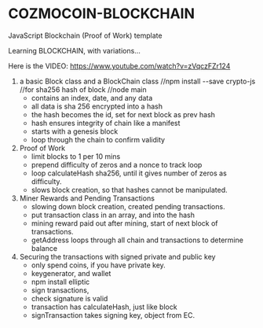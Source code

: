 # COZMOCOIN-BLOCKCHAIN
JavaScript Blockchain (Proof of Work) template

Learning BLOCKCHAIN, with variations...

Here is the VIDEO: https://www.youtube.com/watch?v=zVqczFZr124

1. a basic Block class and a BlockChain class
   //npm install --save crypto-js    //for sha256 hash of block
   //node main
   - contains an index, date, and any data
   - all data is sha 256 encrypted into a hash
   - the hash becomes the id, set for next block as prev hash
   - hash ensures integrity of chain like a manifest
   - starts with a genesis block
   - loop through the chain to confirm validity
2. Proof of Work
   - limit blocks to 1 per 10 mins
   - prepend difficulty of zeros and a nonce to track loop
   - loop calculateHash sha256, until it gives number of zeros as difficulty.
   - slows block creation, so that hashes cannot be manipulated.
3. Miner Rewards and Pending Transactions
   - slowing down block creation, created pending transactions.
   - put transaction class in an array, and into the hash
   - mining reward paid out after mining, start of next block of transactions.
   - getAddress loops through all chain and transactions to determine balance
4. Securing the transactions with signed private and public key
   - only spend coins, if you have private key.
   - keygenerator, and wallet
   - npm install elliptic
   - sign transactions, 
   - check signature is valid
   - transaction has calculateHash, just like block
   - signTransaction takes signing key, object from EC.
